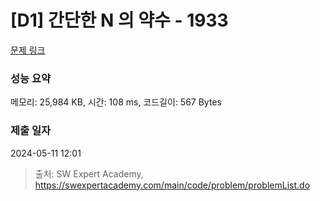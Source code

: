 # [D1] 간단한 N 의 약수 - 1933 

[문제 링크](https://swexpertacademy.com/main/code/problem/problemDetail.do?contestProbId=AV5PhcWaAKIDFAUq) 

### 성능 요약

메모리: 25,984 KB, 시간: 108 ms, 코드길이: 567 Bytes

### 제출 일자

2024-05-11 12:01



> 출처: SW Expert Academy, https://swexpertacademy.com/main/code/problem/problemList.do